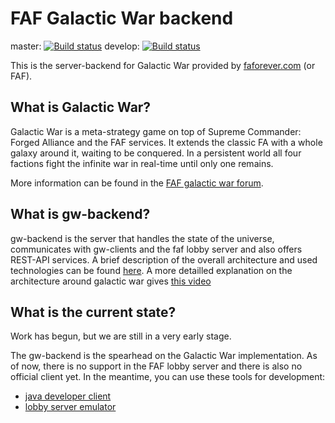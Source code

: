 # FAF Galactic War backend
master: [![Build status](https://travis-ci.org/FAForever/gw-backend.svg?branch=master)](https://travis-ci.org/FAForever/gw-backend)   develop: [![Build status](https://travis-ci.org/FAForever/gw-backend.svg?branch=develop)](https://travis-ci.org/FAForever/gw-backend/tree/develop)

This is the server-backend for Galactic War provided by [faforever.com](https://www.faforever.com) (or FAF).

## What is Galactic War?
Galactic War is a meta-strategy game on top of Supreme Commander: Forged Alliance and the FAF services.
It extends the classic FA with a whole galaxy around it, waiting to be conquered.
In a persistent world all four factions fight the infinite war in real-time until only one remains.

More information can be found in the [FAF galactic war forum](http://forums.faforever.com/viewforum.php?f=50&sid=db787242894b54744281ab2c1ea0ce77).


## What is gw-backend?
gw-backend is the server that handles the state of the universe, communicates with gw-clients and the faf lobby server and also offers REST-API services.
A brief description of the overall architecture and used technologies can be found [here](https://www.draw.io/?lightbox=1&highlight=0000ff&layers=1&nav=1&title=GW%20Architecture.xml#Uhttps%3A%2F%2Fdrive.google.com%2Fuc%3Fid%3D0B5Ig45LizpfuYTRWRWl2NmREWXM%26export%3Ddownload).
A more detailled explanation on the architecture around galactic war gives [this video](https://www.youtube.com/watch?v=lUUDdL05QAA)

## What is the current state?
Work has begun, but we are still in a very early stage.

The gw-backend is the spearhead on the Galactic War implementation.
As of now, there is no support in the FAF lobby server and there is also no official client yet.
In the meantime, you can use these tools for development:
- [java developer client](https://github.com/Brutus5000/gw-dev-client)
- [lobby server emulator](https://github.com/Brutus5000/gw-lobby-emulator)
